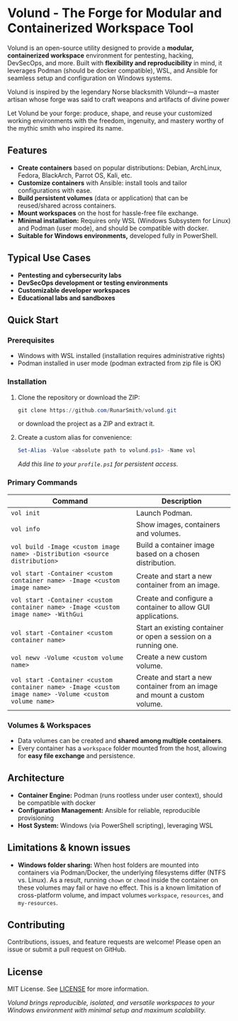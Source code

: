 # **Volund** - The Forge for Modular and Containerized Workspace Tool

Volund is an open-source utility designed to provide a **modular, containerized workspace** environment for pentesting, hacking, DevSecOps, and more. Built with **flexibility and reproducibility** in mind, it leverages Podman (should be docker compatible), WSL, and Ansible for seamless setup and configuration on Windows systems.

Volund is inspired by the legendary Norse blacksmith Völundr—a master artisan whose forge was said to craft weapons and artifacts of divine power

Let Volund be your forge: produce, shape, and reuse your customized working environments with the freedom, ingenuity, and mastery worthy of the mythic smith who inspired its name.

## Features

- **Create containers** based on popular distributions: Debian, ArchLinux, Fedora, BlackArch, Parrot OS, Kali, etc.
- **Customize containers** with Ansible: install tools and tailor configurations with ease.
- **Build persistent volumes** (data or application) that can be reused/shared across containers.
- **Mount workspaces** on the host for hassle-free file exchange.
- **Minimal installation:** Requires only WSL (Windows Subsystem for Linux) and Podman (user mode), and should be compatible with docker.
- **Suitable for Windows environments,** developed fully in PowerShell.

## Typical Use Cases

- **Pentesting and cybersecurity labs**
- **DevSecOps development or testing environments**
- **Customizable developer workspaces**
- **Educational labs and sandboxes**

## Quick Start

### Prerequisites

- Windows with WSL installed (installation requires administrative rights)
- Podman installed in user mode (podman extracted from zip file is OK)

### Installation

1. Clone the repository or download the ZIP:
    ```powershell
    git clone https://github.com/RunarSmith/volund.git
    ```
    or download the project as a ZIP and extract it.

2. Create a custom alias for convenience:
    ```powershell
    Set-Alias -Value <absolute path to volund.ps1> -Name vol
    ```
    *Add this line to your `profile.ps1` for persistent access.*

### Primary Commands

| Command | Description |
|---|---|
| `vol init` | Launch Podman. |
| `vol info` | Show images, containers and volumes. |
| `vol build -Image <custom image name> -Distribution <source distribution>` | Build a container image based on a chosen distribution. |
| `vol start -Container <custom container name> -Image <custom image name>` | Create and start a new container from an image. |
| `vol start -Container <custom container name> -Image <custom image name> -WithGui` | Create and configure a container to allow GUI applications. |
| `vol start -Container <custom container name>` | Start an existing container or open a session on a running one. |
| `vol newv -Volume <custom volume name>` | Create a new custom volume. |
| `vol start -Container <custom container name> -Image <custom image name> -Volume <custom volume name>` | Create and start a new container from an image and mount a custom volume. |

### Volumes & Workspaces

- Data volumes can be created and **shared among multiple containers**.
- Every container has a `workspace` folder mounted from the host, allowing for **easy file exchange** and persistence.

## Architecture

- **Container Engine:** Podman (runs rootless under user context), should be compatible with docker
- **Configuration Management:** Ansible for reliable, reproducible provisioning
- **Host System:** Windows (via PowerShell scripting), leveraging WSL

## Limitations & known issues

- **Windows folder sharing:** When host folders are mounted into containers via Podman/Docker, the underlying filesystems differ (NTFS vs. Linux). As a result, running `chown` or `chmod` inside the container on these volumes may fail or have no effect. This is a known limitation of cross-platform volume, and impact volumes `workspace`, `resources`, and `my-resources`.

## Contributing

Contributions, issues, and feature requests are welcome! Please open an issue or submit a pull request on GitHub.

## License

MIT License. See [LICENSE](LICENSE) for more information.

*Volund brings reproducible, isolated, and versatile workspaces to your Windows environment with minimal setup and maximum scalability.*